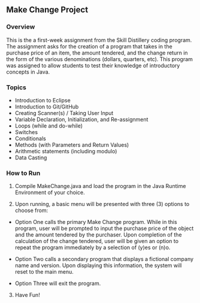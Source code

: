 ## Make Change Project

### Overview

This is the a first-week assignment from the Skill Distillery coding program.  The assignment asks for the creation of a program that takes in the purchase price of an item, the amount tendered, and the change return in the form of the various denominations (dollars, quarters, etc).  This program was assigned to allow students to test their knowledge of introductory concepts in Java.

### Topics

* Introduction to Eclipse
* Introduction to Git/GitHub
* Creating Scanner(s) / Taking User Input
* Variable Declaration, Initialization, and Re-assignment
* Loops (while and do-while)
* Switches
* Conditionals
* Methods (with Parameters and Return Values)
* Arithmetic statements (including modulo)
* Data Casting

### How to Run

1. Compile MakeChange.java and load the program in the Java Runtime Environment of your choice.

2. Upon running, a basic menu will be presented with three (3) options to choose from:

  * Option One calls the primary Make Change program.  While in this program, user will be prompted to input the purchase price of the object and the amount tendered by the purchaser.  Upon completion of the calculation of the change tendered, user will be given an option to repeat the program immediately by a selection of (y)es or (n)o.

  * Option Two calls a secondary program that displays a fictional company name and version.  Upon displaying this information, the system will reset to the main menu.

  * Option Three will exit the program.

3. Have Fun!
